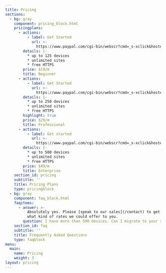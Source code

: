 ```yaml
---
title: Pricing
sections:
  - bg: gray
    component: pricing_block.html
    pricingplans:
      - actions:
          - label: Get Started
            url: >-
              https://www.paypal.com/cgi-bin/webscr?cmd=_s-xclick&hosted_button_id=PDLWQ8TGERVML
        details: |-
          * up to 125 devices
          * unlimited sites
          * free HTTPS
        price: $19/m
        title: Beginner
      - actions:
          - label: Get Started
            url: >-
              https://www.paypal.com/cgi-bin/webscr?cmd=_s-xclick&hosted_button_id=CRGB4UCVSMQWW
        details: |-
          * up to 250 devices
          * unlimited sites
          * free HTTPS
        highlight: true
        price: $29/m
        title: Professional
      - actions:
          - label: Get started
            url: >-
              https://www.paypal.com/cgi-bin/webscr?cmd=_s-xclick&hosted_button_id=STSSLCGQYFHQQ
        details: |-
          * up to 500 devices
          * unlimited sites
          * free HTTPS
        price: $49/m
        title: Enterprise
    section_id: pricing
    subtitle: ''
    title: Pricing Plans
    type: pricingblock
  - bg: gray
    component: faq_block.html
    faqitems:
      - answer: >-
          Absolutely yes. Please [speak to our sales](/contact) to get to know
          what kind of rates we could offer to you.
        question: I have more than 500 devices. Can I migrate to your service?
    section_id: faq
    subtitle: ''
    title: Frequently Asked Questions
    type: faqblock
menu:
  main:
    name: Pricing
    weight: 3
layout: pricing
---
```



